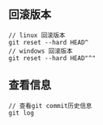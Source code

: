 ## 回滚版本
```
// linux 回滚版本
git reset --hard HEAD^
// windows 回滚版本
git reset --hard HEAD"^"
```

## 查看信息
``` 
// 查看git commit历史信息
git log
```